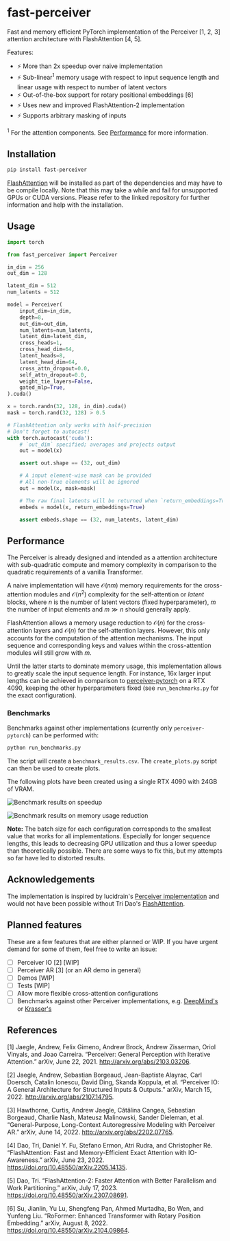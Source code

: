 fast-perceiver
=========================

Fast and memory efficient PyTorch implementation of the Perceiver [1, 2, 3] attention architecture with FlashAttention [4, 5].

Features:

* ⚡ More than 2x speedup over naive implementation
* ⚡ Sub-linear<sup>1</sup> memory usage with respect to input sequence length and linear usage with respect to number of latent vectors
* ⚡ Out-of-the-box support for rotary positional embeddings [6]
* ⚡ Uses new and improved FlashAttention-2 implementation
* ⚡ Supports arbitrary masking of inputs

<sup>1</sup> For the attention components. See [Performance](#performance) for more information.

Installation
------------

```bash
pip install fast-perceiver
```

[FlashAttention](https://github.com/Dao-AILab/flash-attention) will be installed as part of the dependencies and may have to be compile locally. Note that this may take a while and fail for unsupported GPUs or CUDA versions. Please refer to the linked repository for further information and help with the installation.

Usage
-----

```python
import torch

from fast_perceiver import Perceiver

in_dim = 256
out_dim = 128

latent_dim = 512
num_latents = 512

model = Perceiver(
    input_dim=in_dim,
    depth=8,
    out_dim=out_dim,
    num_latents=num_latents,
    latent_dim=latent_dim,
    cross_heads=1,
    cross_head_dim=64,
    latent_heads=8,
    latent_head_dim=64,
    cross_attn_dropout=0.0,
    self_attn_dropout=0.0,
    weight_tie_layers=False,
    gated_mlp=True,
).cuda()

x = torch.randn(32, 128, in_dim).cuda()
mask = torch.rand(32, 128) > 0.5

# FlashAttention only works with half-precision
# Don't forget to autocast!
with torch.autocast('cuda'):
    # `out_dim` specified; averages and projects output
    out = model(x)

    assert out.shape == (32, out_dim)

    # A input element-wise mask can be provided
    # All non-True elements will be ignored
    out = model(x, mask=mask)

    # The raw final latents will be returned when `return_embeddings=True`
    embeds = model(x, return_embeddings=True)

    assert embeds.shape == (32, num_latents, latent_dim)
```

Performance
-----------

The Perceiver is already designed and intended as a attention architecture with sub-quadratic compute and memory complexity in comparison to the quadratic requirements of a vanilla Transformer.

A naive implementation will have $\mathcal{O}(nm)$ memory requirements for the cross-attention modules and $\mathcal{O}(n^2)$ complexity for the self-attention or _latent_ blocks, where $n$ is the number of latent vectors (fixed hyperparameter), $m$ the number of input elements and $m \gg n$ should generally apply.

FlashAttention allows a memory usage reduction to $\mathcal{O}(n)$ for the cross-attention layers and $\mathcal{O}(n)$ for the self-attention layers. However, this only accounts for the computation of the attention mechanisms. The input sequence and corresponding keys and values within the cross-attention modules will still grow with $m$.

Until the latter starts to dominate memory usage, this implementation allows to greatly scale the input sequence length. For instance, 16x larger input lengths can be achieved in comparison to [perceiver-pytorch](https://github.com/lucidrains/perceiver-pytorch) on a RTX 4090, keeping the other hyperparameters fixed (see `run_benchmarks.py` for the exact configuration).

### Benchmarks

Benchmarks against other implementations (currently only `perceiver-pytorch`) can be performed with:

```bash
python run_benchmarks.py
```

The script will create a `benchmark_results.csv`. The `create_plots.py` script can then be used to create plots.

The following plots have been created using a single RTX 4090 with 24GB of VRAM.

![Benchmark results on speedup](figures/benchmark_speedup.png)

![Benchmark results on memory usage reduction](figures/benchmark_memory_usage_reduction.png)

**Note:** The batch size for each configuration corresponds to the smallest value that works for all implementations. Especially for longer sequence lengths, this leads to decreasing GPU utilization and thus a lower speedup than theoretically possible. There are some ways to fix this, but my attempts so far have led to distorted results.

Acknowledgements
----------------

The implementation is inspired by lucidrain's [Perceiver implementation](https://github.com/lucidrains/perceiver-pytorc) and would not have been possible without Tri Dao's [FlashAttention](https://github.com/Dao-AILab/flash-attention).

Planned features
---------------

These are a few features that are either planned or WIP. If you have urgent demand for some of them, feel free to write an issue:

- [ ] Perceiver IO [2] [WIP]
- [ ] Perceiver AR [3] (or an AR demo in general)
- [ ] Demos [WIP]
- [ ] Tests [WIP]
- [ ] Allow more flexible cross-attention configurations
- [ ] Benchmarks against other Perceiver implementations, e.g. [DeepMind's](https://github.com/deepmind/deepmind-research/tree/master/perceiver) or [Krasser's](https://github.com/krasserm/perceiver-io)

References
----------

[1] Jaegle, Andrew, Felix Gimeno, Andrew Brock, Andrew Zisserman, Oriol Vinyals, and Joao Carreira. “Perceiver: General Perception with Iterative Attention.” arXiv, June 22, 2021. http://arxiv.org/abs/2103.03206.

[2] Jaegle, Andrew, Sebastian Borgeaud, Jean-Baptiste Alayrac, Carl Doersch, Catalin Ionescu, David Ding, Skanda Koppula, et al. “Perceiver IO: A General Architecture for Structured Inputs & Outputs.” arXiv, March 15, 2022. http://arxiv.org/abs/2107.14795.

[3] Hawthorne, Curtis, Andrew Jaegle, Cătălina Cangea, Sebastian Borgeaud, Charlie Nash, Mateusz Malinowski, Sander Dieleman, et al. “General-Purpose, Long-Context Autoregressive Modeling with Perceiver AR.” arXiv, June 14, 2022. http://arxiv.org/abs/2202.07765.

[4] Dao, Tri, Daniel Y. Fu, Stefano Ermon, Atri Rudra, and Christopher Ré. “FlashAttention: Fast and Memory-Efficient Exact Attention with IO-Awareness.” arXiv, June 23, 2022. https://doi.org/10.48550/arXiv.2205.14135.

[5] Dao, Tri. “FlashAttention-2: Faster Attention with Better Parallelism and Work Partitioning.” arXiv, July 17, 2023. https://doi.org/10.48550/arXiv.2307.08691.

[6] Su, Jianlin, Yu Lu, Shengfeng Pan, Ahmed Murtadha, Bo Wen, and Yunfeng Liu. “RoFormer: Enhanced Transformer with Rotary Position Embedding.” arXiv, August 8, 2022. https://doi.org/10.48550/arXiv.2104.09864.
